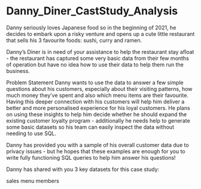 # Danny_Diner_CastStudy_Analysis

Danny seriously loves Japanese food so in the beginning of 2021, he decides to embark upon a risky venture and opens up a cute little restaurant that sells his 
3 favourite foods: sushi, curry and ramen.

Danny’s Diner is in need of your assistance to help the restaurant stay afloat - the restaurant has captured some very basic data from their few 
months of operation but have no idea how to use their data to help them run the business.

Problem Statement
Danny wants to use the data to answer a few simple questions about his customers, especially about their visiting patterns, 
how much money they’ve spent and also which menu items are their favourite. Having this deeper connection with his customers will help him 
deliver a better and more personalised experience for his loyal customers.
He plans on using these insights to help him decide whether he should expand the existing customer loyalty program - additionally he needs 
help to generate some basic datasets so his team can easily inspect the data without needing to use SQL.

Danny has provided you with a sample of his overall customer data due to privacy issues - but he hopes that these examples are enough 
for you to write fully functioning SQL queries to help him answer his questions!

Danny has shared with you 3 key datasets for this case study:

sales
menu
members
